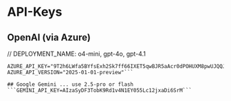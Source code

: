 # API-Keys

## OpenAI (via Azure)
// DEPLOYMENT_NAME: o4-mini, gpt-4o, gpt-4.1
```AZURE_API_BASE="https://bitquadrat-hackathon.openai.azure.com/"
AZURE_API_KEY="9T2h6LWfa5BYfsExh2Sk7ff66IXET5qwBJR5aAcr0dPOHUXM8pwUJQQJ99BGACYeBjFXJ3w3AAABACOGMB4e"
AZURE_API_VERSION="2025-01-01-preview"```

## Google Gemini ... use 2.5-pro or flash
```GEMINI_API_KEY=AIzaSyDF3TobK9Rd1v4N1EY055Lc12jxaDi6SrM```

